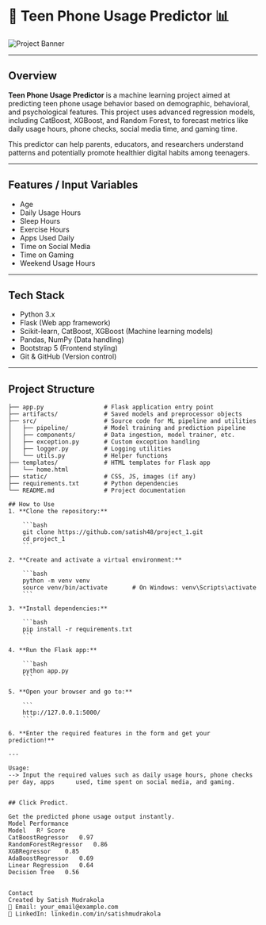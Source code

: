 # 📱 Teen Phone Usage Predictor 📊

![Project Banner](https://user-images.githubusercontent.com/yourusername/yourproject/banner-image.png)

---

## Overview

**Teen Phone Usage Predictor** is a machine learning project aimed at predicting teen phone usage behavior based on demographic, behavioral, and psychological features. This project uses advanced regression models, including CatBoost, XGBoost, and Random Forest, to forecast metrics like daily usage hours, phone checks, social media time, and gaming time.

This predictor can help parents, educators, and researchers understand patterns and potentially promote healthier digital habits among teenagers.

---

## Features / Input Variables

- Age  
- Daily Usage Hours  
- Sleep Hours  
- Exercise Hours  
- Apps Used Daily  
- Time on Social Media  
- Time on Gaming  
- Weekend Usage Hours  

---

## Tech Stack

- Python 3.x  
- Flask (Web app framework)  
- Scikit-learn, CatBoost, XGBoost (Machine learning models)  
- Pandas, NumPy (Data handling)  
- Bootstrap 5 (Frontend styling)  
- Git & GitHub (Version control)  

---

## Project Structure

```plaintext
├── app.py                 # Flask application entry point  
├── artifacts/             # Saved models and preprocessor objects  
├── src/                   # Source code for ML pipeline and utilities  
│   ├── pipeline/          # Model training and prediction pipeline  
│   ├── components/        # Data ingestion, model trainer, etc.  
│   ├── exception.py       # Custom exception handling  
│   ├── logger.py          # Logging utilities  
│   └── utils.py           # Helper functions  
├── templates/             # HTML templates for Flask app  
│   └── home.html  
├── static/                # CSS, JS, images (if any)  
├── requirements.txt       # Python dependencies  
└── README.md              # Project documentation  

## How to Use
1. **Clone the repository:**

    ```bash
    git clone https://github.com/satish48/project_1.git
    cd project_1
    ```

2. **Create and activate a virtual environment:**

    ```bash
    python -m venv venv
    source venv/bin/activate       # On Windows: venv\Scripts\activate
    ```

3. **Install dependencies:**

    ```bash
    pip install -r requirements.txt
    ```

4. **Run the Flask app:**

    ```bash
    python app.py
    ```

5. **Open your browser and go to:**

    ```
    http://127.0.0.1:5000/
    ```

6. **Enter the required features in the form and get your prediction!**

---

Usage: 
--> Input the required values such as daily usage hours, phone checks per day, apps      used, time spent on social media, and gaming.


## Click Predict.

Get the predicted phone usage output instantly.
Model Performance
Model	R² Score
CatBoostRegressor	0.97
RandomForestRegressor	0.86
XGBRegressor	0.85
AdaBoostRegressor	0.69
Linear Regression	0.64
Decision Tree	0.56


Contact
Created by Satish Mudrakola
📧 Email: your_email@example.com
🔗 LinkedIn: linkedin.com/in/satishmudrakola